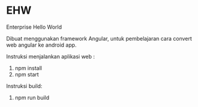 # EHW

Enterprise Hello World

Dibuat menggunakan framework Angular, untuk pembelajaran cara convert web angular ke android app.

Instruksi menjalankan aplikasi web :
1. npm install
2. npm start

Instruksi build: 
1. npm run build

